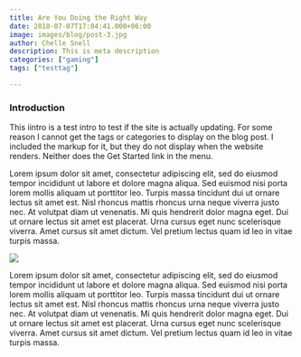 ```yaml
---
title: Are You Doing the Right Way
date: 2018-07-07T17:04:41.000+06:00
image: images/blog/post-3.jpg
author: Chelle Snell
description: This is meta description
categories: ["gaming"]
tags: ["testtag"]

---
```

### Introduction

This iintro is a test intro to test if the site is actually updating. For some reason I cannot get the tags or categories to display on the blog post. I included the markup for it, but they do not display when the website renders. Neither does the Get Started link in the menu.

Lorem ipsum dolor sit amet, consectetur adipiscing elit, sed do eiusmod tempor incididunt ut labore et dolore magna aliqua. Sed euismod nisi porta lorem mollis aliquam ut porttitor leo. Turpis massa tincidunt dui ut ornare lectus sit amet est. Nisl rhoncus mattis rhoncus urna neque viverra justo nec. At volutpat diam ut venenatis. Mi quis hendrerit dolor magna eget. Dui ut ornare lectus sit amet est placerat. Urna cursus eget nunc scelerisque viverra. Amet cursus sit amet dictum. Vel pretium lectus quam id leo in vitae turpis massa.

![](/uploads/uilogotrans1200.png)

Lorem ipsum dolor sit amet, consectetur adipiscing elit, sed do eiusmod tempor incididunt ut labore et dolore magna aliqua. Sed euismod nisi porta lorem mollis aliquam ut porttitor leo. Turpis massa tincidunt dui ut ornare lectus sit amet est. Nisl rhoncus mattis rhoncus urna neque viverra justo nec. At volutpat diam ut venenatis. Mi quis hendrerit dolor magna eget. Dui ut ornare lectus sit amet est placerat. Urna cursus eget nunc scelerisque viverra. Amet cursus sit amet dictum. Vel pretium lectus quam id leo in vitae turpis massa.
